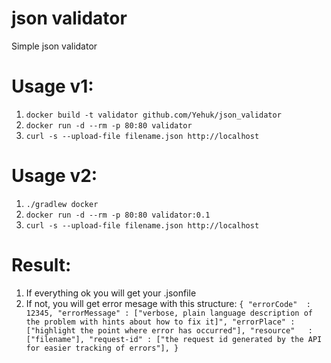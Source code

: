 # json validator
Simple json validator
# Usage v1:
1) `docker build -t validator github.com/Yehuk/json_validator`
2) `docker run -d --rm -p 80:80 validator`
3) `curl -s --upload-file filename.json http://localhost`
# Usage v2:
1) `./gradlew docker`
2) `docker run -d --rm -p 80:80 validator:0.1`
3) `curl -s --upload-file filename.json http://localhost`
# Result:
1) If everything ok you will get your .jsonfile
2) If not, you will get error mesage with this structure:
`{
 "errorCode"  : 12345,
 "errorMessage" : ["verbose, plain language description of the problem with hints about how to fix it]",
 "errorPlace" : ["highlight the point where error has occurred"],
 "resource"   : ["filename"],
 "request-id" : ["the request id generated by the API for easier tracking of errors"],
}`

